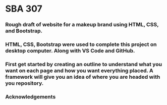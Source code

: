 # SBA 307
### Rough draft of website for a makeup brand using HTML, CSS, and Bootstrap.
### HTML, CSS, Bootstrap were used to complete this project on desktop computer. Along with VS Code and GitHub.
### First get started by creating an outline to understand what you want on each page and how you want everything placed. A framework will give you an idea of where you are headed with you repository.
### Acknowledgements